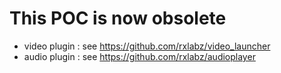 # This POC is now obsolete

- video plugin : see https://github.com/rxlabz/video_launcher
- audio plugin : see https://github.com/rxlabz/audioplayer
